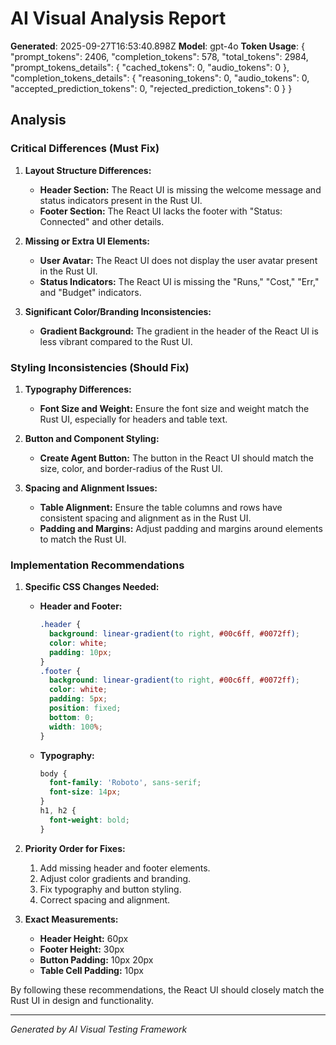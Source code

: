# AI Visual Analysis Report

**Generated**: 2025-09-27T16:53:40.898Z
**Model**: gpt-4o
**Token Usage**: {
  "prompt_tokens": 2406,
  "completion_tokens": 578,
  "total_tokens": 2984,
  "prompt_tokens_details": {
    "cached_tokens": 0,
    "audio_tokens": 0
  },
  "completion_tokens_details": {
    "reasoning_tokens": 0,
    "audio_tokens": 0,
    "accepted_prediction_tokens": 0,
    "rejected_prediction_tokens": 0
  }
}

## Analysis

### Critical Differences (Must Fix)

1. **Layout Structure Differences:**
   - **Header Section:** The React UI is missing the welcome message and status indicators present in the Rust UI.
   - **Footer Section:** The React UI lacks the footer with "Status: Connected" and other details.

2. **Missing or Extra UI Elements:**
   - **User Avatar:** The React UI does not display the user avatar present in the Rust UI.
   - **Status Indicators:** The React UI is missing the "Runs," "Cost," "Err," and "Budget" indicators.

3. **Significant Color/Branding Inconsistencies:**
   - **Gradient Background:** The gradient in the header of the React UI is less vibrant compared to the Rust UI.

### Styling Inconsistencies (Should Fix)

1. **Typography Differences:**
   - **Font Size and Weight:** Ensure the font size and weight match the Rust UI, especially for headers and table text.

2. **Button and Component Styling:**
   - **Create Agent Button:** The button in the React UI should match the size, color, and border-radius of the Rust UI.

3. **Spacing and Alignment Issues:**
   - **Table Alignment:** Ensure the table columns and rows have consistent spacing and alignment as in the Rust UI.
   - **Padding and Margins:** Adjust padding and margins around elements to match the Rust UI.

### Implementation Recommendations

1. **Specific CSS Changes Needed:**
   - **Header and Footer:**
     ```css
     .header {
       background: linear-gradient(to right, #00c6ff, #0072ff);
       color: white;
       padding: 10px;
     }
     .footer {
       background: linear-gradient(to right, #00c6ff, #0072ff);
       color: white;
       padding: 5px;
       position: fixed;
       bottom: 0;
       width: 100%;
     }
     ```
   - **Typography:**
     ```css
     body {
       font-family: 'Roboto', sans-serif;
       font-size: 14px;
     }
     h1, h2 {
       font-weight: bold;
     }
     ```

2. **Priority Order for Fixes:**
   1. Add missing header and footer elements.
   2. Adjust color gradients and branding.
   3. Fix typography and button styling.
   4. Correct spacing and alignment.

3. **Exact Measurements:**
   - **Header Height:** 60px
   - **Footer Height:** 30px
   - **Button Padding:** 10px 20px
   - **Table Cell Padding:** 10px

By following these recommendations, the React UI should closely match the Rust UI in design and functionality.

---
*Generated by AI Visual Testing Framework*
